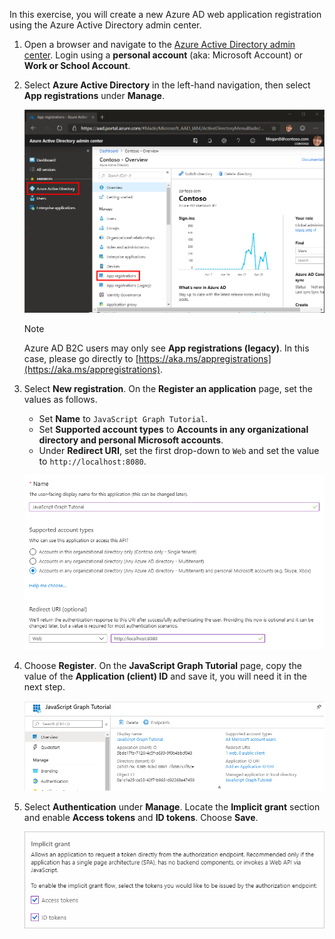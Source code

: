 <!-- markdownlint-disable MD002 MD041 -->

In this exercise, you will create a new Azure AD web application registration using the Azure Active Directory admin center.

1. Open a browser and navigate to the [Azure Active Directory admin center](https://aad.portal.azure.com). Login using a **personal account** (aka: Microsoft Account) or **Work or School Account**.

1. Select **Azure Active Directory** in the left-hand navigation, then select **App registrations** under **Manage**.

    ![A screenshot of the App registrations ](./images/aad-portal-app-registrations.png)

    > [!NOTE]
    > Azure AD B2C users may only see **App registrations (legacy)**. In this case, please go directly to [https://aka.ms/appregistrations](https://aka.ms/appregistrations).

1. Select **New registration**. On the **Register an application** page, set the values as follows.

    - Set **Name** to `JavaScript Graph Tutorial`.
    - Set **Supported account types** to **Accounts in any organizational directory and personal Microsoft accounts**.
    - Under **Redirect URI**, set the first drop-down to `Web` and set the value to `http://localhost:8080`.

    ![A screenshot of the Register an application page](./images/aad-register-an-app.png)

1. Choose **Register**. On the **JavaScript Graph Tutorial** page, copy the value of the **Application (client) ID** and save it, you will need it in the next step.

    ![A screenshot of the application ID of the new app registration](./images/aad-application-id.png)

1. Select **Authentication** under **Manage**. Locate the **Implicit grant** section and enable **Access tokens** and **ID tokens**. Choose **Save**.

    ![A screenshot of the Implicit grant section](./images/aad-implicit-grant.png)
